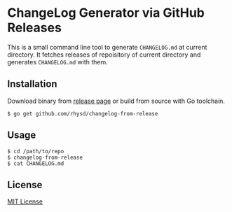 ChangeLog Generator via GitHub Releases
=======================================

This is a small command line tool to generate `CHANGELOG.md` at current directory.
It fetches releases of repoisitory of current directory and generates `CHANGELOG.md` with them.

## Installation

Download binary from [release page](https://github.com/rhysd/changelog-from-release/releases) or
build from source with Go toolchain.

```
$ go get github.com/rhysd/changelog-from-release
```

## Usage

```
$ cd /path/to/repo
$ changelog-from-release
$ cat CHANGELOG.md
```

## License

[MIT License](LICENSE.txt)
